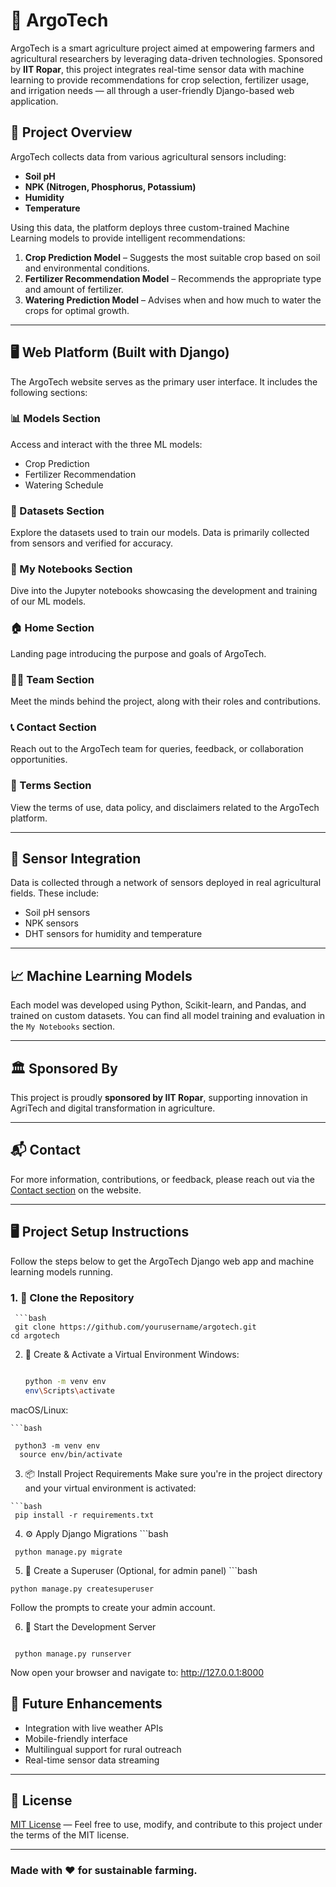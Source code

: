 # 🌾 ArgoTech

ArgoTech is a smart agriculture project aimed at empowering farmers and agricultural researchers by leveraging data-driven technologies. Sponsored by **IIT Ropar**, this project integrates real-time sensor data with machine learning to provide recommendations for crop selection, fertilizer usage, and irrigation needs — all through a user-friendly Django-based web application.

## 🚀 Project Overview

ArgoTech collects data from various agricultural sensors including:

- **Soil pH**
- **NPK (Nitrogen, Phosphorus, Potassium)**
- **Humidity**
- **Temperature**

Using this data, the platform deploys three custom-trained Machine Learning models to provide intelligent recommendations:

1. **Crop Prediction Model** – Suggests the most suitable crop based on soil and environmental conditions.
2. **Fertilizer Recommendation Model** – Recommends the appropriate type and amount of fertilizer.
3. **Watering Prediction Model** – Advises when and how much to water the crops for optimal growth.

---

## 🖥️ Web Platform (Built with Django)

The ArgoTech website serves as the primary user interface. It includes the following sections:

### 📊 Models Section
Access and interact with the three ML models:
- Crop Prediction
- Fertilizer Recommendation
- Watering Schedule

### 📂 Datasets Section
Explore the datasets used to train our models. Data is primarily collected from sensors and verified for accuracy.

### 📓 My Notebooks Section
Dive into the Jupyter notebooks showcasing the development and training of our ML models.

### 🏠 Home Section
Landing page introducing the purpose and goals of ArgoTech.

### 🧑‍💼 Team Section
Meet the minds behind the project, along with their roles and contributions.

### 📞 Contact Section
Reach out to the ArgoTech team for queries, feedback, or collaboration opportunities.

### 📃 Terms Section
View the terms of use, data policy, and disclaimers related to the ArgoTech platform.

---

## 📡 Sensor Integration

Data is collected through a network of sensors deployed in real agricultural fields. These include:
- Soil pH sensors
- NPK sensors
- DHT sensors for humidity and temperature

---

## 📈 Machine Learning Models

Each model was developed using Python, Scikit-learn, and Pandas, and trained on custom datasets. You can find all model training and evaluation in the `My Notebooks` section.

---

## 🏛️ Sponsored By

This project is proudly **sponsored by IIT Ropar**, supporting innovation in AgriTech and digital transformation in agriculture.

---

## 📬 Contact

For more information, contributions, or feedback, please reach out via the [Contact section](#) on the website.

---

## 🖥️ Project Setup Instructions

Follow the steps below to get the ArgoTech Django web app and machine learning models running.

### 1. 🔁 Clone the Repository

     ```bash
     git clone https://github.com/yourusername/argotech.git
    cd argotech
 2. 🐍 Create & Activate a Virtual Environment
    Windows:

    ```bash

    python -m venv env
    env\Scripts\activate
   macOS/Linux:

    ```bash

     python3 -m venv env
      source env/bin/activate
  3. 📦 Install Project Requirements
Make sure you're in the project directory and your virtual environment is activated:

    ```bash
     pip install -r requirements.txt
   4. ⚙️ Apply Django Migrations
     ```bash

     python manage.py migrate
  5. 👤 Create a Superuser (Optional, for admin panel)
    ```bash

    python manage.py createsuperuser
Follow the prompts to create your admin account.

   6. 🚀 Start the Development Server
      ```bash
     python manage.py runserver
Now open your browser and navigate to:
http://127.0.0.1:8000

## 📌 Future Enhancements

- Integration with live weather APIs
- Mobile-friendly interface
- Multilingual support for rural outreach
- Real-time sensor data streaming

---

## 📜 License

[MIT License](LICENSE) — Feel free to use, modify, and contribute to this project under the terms of the MIT license.

---

### Made with ❤️ for sustainable farming.
